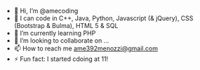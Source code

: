 - 👋 Hi, I’m @amecoding
- 👀 I can code in C++, Java, Python, Javascript (& jQuery), CSS (Bootstrap & Bulma), HTML 5 & SQL
- 🌱 I’m currently learning PHP
- 💞️ I’m looking to collaborate on ...
- 📫 How to reach me ame392menozzi@gmail.com
- ⚡ Fun fact: I started cdoing at 11!
